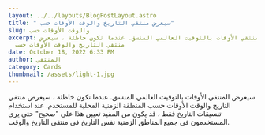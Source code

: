 ```yaml
---
layout: ../../layouts/BlogPostLayout.astro
title: " سيعرض منتقي التاريخ والوقت الأوقات حسب"
slug: والوقت الأوقات حسب
excerpt: سيعرض المنتقي الأوقات بالتوقيت العالمي المنسق. عندما تكون خاطئة ، سيعرض
  منتقي التاريخ والوقت الأوقات حسب
date: October 18, 2022 6:33 PM
author: المنتقي
category: Cards
thumbnail: /assets/light-1.jpg
---
```

سيعرض المنتقي الأوقات بالتوقيت العالمي المنسق. عندما تكون خاطئة ، سيعرض منتقي التاريخ والوقت الأوقات حسب المنطقة الزمنية المحلية للمستخدم. عند استخدام تنسيقات التاريخ فقط ، قد يكون من المفيد تعيين هذا على "صحيح" حتى يرى المستخدمون في جميع المناطق الزمنية نفس التاريخ في منتقي التاريخ والوقت.